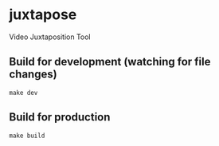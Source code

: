 # juxtapose
Video Juxtaposition Tool

## Build for development (watching for file changes)
    make dev

## Build for production
    make build
